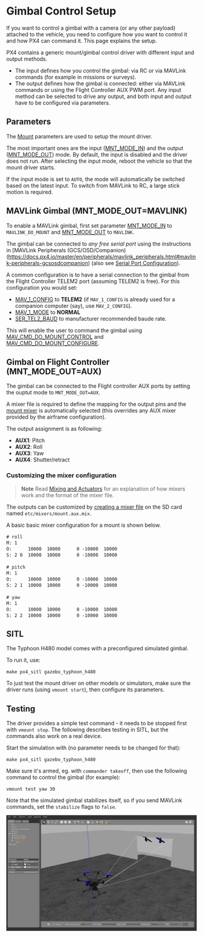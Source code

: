 # Gimbal Control Setup

If you want to control a gimbal with a camera (or any other payload) attached to the vehicle, you need to configure how you want to control it and how PX4 can command it.
This page explains the setup.

PX4 contains a generic mount/gimbal control driver with different input and output methods.
- The input defines how you control the gimbal: via RC or via MAVLink commands (for example in missions or surveys).
- The output defines how the gimbal is connected: either via MAVLink commands or using the Flight Controller AUX PWM port.
Any input method can be selected to drive any output, and both input and output have to be configured via parameters.

## Parameters

The [Mount](../advanced/parameter_reference.md#mount) parameters are used to setup the mount driver.

The most important ones are the input ([MNT_MODE_IN](../advanced/parameter_reference.md#MNT_MODE_IN)) and the output ([MNT_MODE_OUT](../advanced/parameter_reference.md#MNT_MODE_OUT)) mode.
By default, the input is disabled and the driver does not run.
After selecting the input mode, reboot the vehicle so that the mount driver starts.

If the input mode is set to `AUTO`, the mode will automatically be switched based on the latest input.
To switch from MAVLink to RC, a large stick motion is required.

## MAVLink Gimbal (MNT_MODE_OUT=MAVLINK)

To enable a MAVLink gimbal, first set parameter [MNT_MODE_IN](../advanced/parameter_reference.md#MNT_MODE_IN) to `MAVLINK_DO_MOUNT` and [MNT_MODE_OUT](../advanced/parameter_reference.md#MNT_MODE_OUT) to `MAVLINK`.

The gimbal can be connected to *any free serial port* using the instructions in [MAVLink Peripherals (GCS/OSD/Companion)(https://docs.px4.io/master/en/peripherals/mavlink_peripherals.html#mavlink-peripherals-gcsosdcompanion) (also see 
[Serial Port Configuration](https://docs.px4.io/master/en/peripherals/serial_configuration.html#serial-port-configuration)).

A common configuration is to have a serial connection to the gimbal from the Flight Controller TELEM2 port (assuming TELEM2 is free).
For this configuration you would set:
- [MAV_1_CONFIG](../advanced/parameter_reference.md#MAV_1_CONFIG) to **TELEM2** (if `MAV_1_CONFIG` is already used for a companion computer (say), use `MAV_2_CONFIG`).
- [MAV_1_MODE](../advanced/parameter_reference.md#MAV_1_MODE) to **NORMAL**
- [SER_TEL2_BAUD](../advanced/parameter_reference.md#SER_TEL2_BAUD) to manufacturer recommended baude rate.

This will enable the user to command the gimbal using [MAV_CMD_DO_MOUNT_CONTROL](https://mavlink.io/en/messages/common.html#MAV_CMD_DO_MOUNT_CONTROL) and [MAV_CMD_DO_MOUNT_CONFIGURE](https://mavlink.io/en/messages/common.html#MAV_CMD_DO_MOUNT_CONFIGURE).


## Gimbal on Flight Controller (MNT_MODE_OUT=AUX)

The gimbal can be connected to the Flight controller AUX ports by setting the ouptut mode to `MNT_MODE_OUT=AUX`.

A mixer file is required to define the mapping for the output pins and the [mount mixer](https://github.com/PX4/Firmware/blob/master/ROMFS/px4fmu_common/mixers/mount.aux.mix) is automatically selected (this overrides any AUX mixer provided by the airframe configuration).

The output assignment is as following:
- **AUX1**: Pitch
- **AUX2**: Roll
- **AUX3**: Yaw
- **AUX4**: Shutter/retract

### Customizing the mixer configuration

> **Note** Read [Mixing and Actuators](../concept/mixing.md) for an explanation of how mixers work and the format of the mixer file.

The outputs can be customized by [creating a mixer file](../concept/system_startup.md#starting-a-custom-mixer) on the SD card named `etc/mixers/mount.aux.mix`.

A basic basic mixer configuration for a mount is shown below.

```
# roll
M: 1
O:      10000  10000      0 -10000  10000
S: 2 0  10000  10000      0 -10000  10000

# pitch
M: 1
O:      10000  10000      0 -10000  10000
S: 2 1  10000  10000      0 -10000  10000

# yaw
M: 1
O:      10000  10000      0 -10000  10000
S: 2 2  10000  10000      0 -10000  10000
```


## SITL

The Typhoon H480 model comes with a preconfigured simulated gimbal.

To run it, use:
```
make px4_sitl gazebo_typhoon_h480
```

To just test the mount driver on other models or simulators, make sure the driver runs (using `vmount start`), then configure its parameters.


## Testing
The driver provides a simple test command - it needs to be stopped first with `vmount stop`.
The following describes testing in SITL, but the commands also work on a real device.

Start the simulation with (no parameter needs to be changed for that):
```
make px4_sitl gazebo_typhoon_h480
```
Make sure it's armed, eg. with `commander takeoff`, then use the following command to control the gimbal (for example):
```
vmount test yaw 30
```

Note that the simulated gimbal stabilizes itself, so if you send MAVLink commands, set the `stabilize` flags to `false`.

![Gazebo Gimbal Simulation](../../assets/simulation/gazebo/gimbal-simulation.png)


